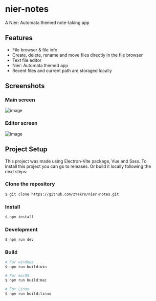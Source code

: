 # nier-notes

A Nier: Automata themed note-taking app

## Features

* File browser & file info
* Create, delete, rename and move files directly in the file browser
* Text file editor
* Nier: Automata themed app
* Recent files and current path are storaged locally

## Screenshots

### Main screen 

![image](https://github.com/zYakro/nier-notes/assets/80608368/a4eb785f-8fdf-420b-8e5c-e7035ea21d7a)

### Editor screen

![image](https://github.com/zYakro/nier-notes/assets/80608368/f857809c-e1e2-4b09-b0d9-8c293d7ee024)

## Project Setup

This project was made using Electron-Vite package, Vue and Sass.
To install this project you can go to releases. Or build it locally
following the next steps:

### Clone the repository

```bash
$ git clone https://github.com/zYakro/nier-notes.git
```

### Install

```bash
$ npm install
```

### Development

```bash
$ npm run dev
```

### Build

```bash
# For windows
$ npm run build:win

# For macOS
$ npm run build:mac

# For Linux
$ npm run build:linux
```
